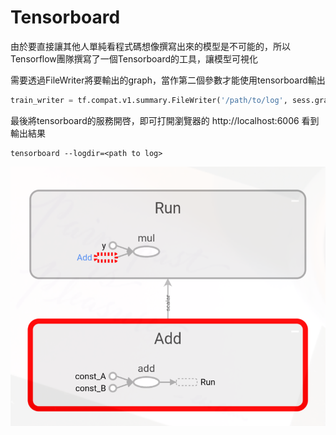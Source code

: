 # Tensorboard

由於要直接讓其他人單純看程式碼想像撰寫出來的模型是不可能的，所以Tensorflow團隊撰寫了一個Tensorboard的工具，讓模型可視化

需要透過FileWriter將要輸出的graph，當作第二個參數才能使用tensorboard輸出

```python
train_writer = tf.compat.v1.summary.FileWriter('/path/to/log', sess.graph)
```

最後將tensorboard的服務開啓，即可打開瀏覽器的 http://localhost:6006 看到輸出結果

```shell
tensorboard --logdir=<path to log>
```

![](./pic/RzAx2MyP.png) 
